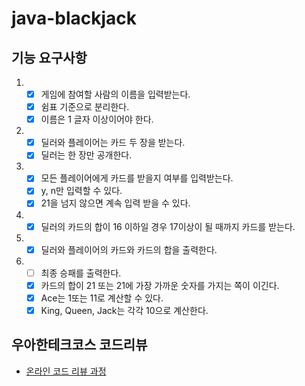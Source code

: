 # java-blackjack

## 기능 요구사항
1. - [x] 게임에 참여할 사람의 이름을 입력받는다.
    - [x] 쉼표 기준으로 분리한다.
    - [X] 이름은 1 글자 이상이어야 한다.
2. - [x] 딜러와 플레이어는 카드 두 장을 받는다.
    - [x] 딜러는 한 장만 공개한다.
3. - [x] 모든 플레이어에게 카드를 받을지 여부를 입력받는다.
    - [x] y, n만 입력할 수 있다.
    - [x] 21을 넘지 않으면 계속 입력 받을 수 있다.
4. - [x] 딜러의 카드의 합이 16 이하일 경우 17이상이 될 때까지 카드를 받는다.
5. - [x] 딜러와 플레이어의 카드와 카드의 합을 출력한다.
6. - [ ] 최종 승패를 출력한다.
    - [x] 카드의 합이 21 또는 21에 가장 가까운 숫자를 가지는 쪽이 이긴다.
    - [X] Ace는 1또는 11로 계산할 수 있다.
    - [X] King, Queen, Jack는 각각 10으로 계산한다.

## 우아한테크코스 코드리뷰

- [온라인 코드 리뷰 과정](https://github.com/woowacourse/woowacourse-docs/blob/master/maincourse/README.md)
